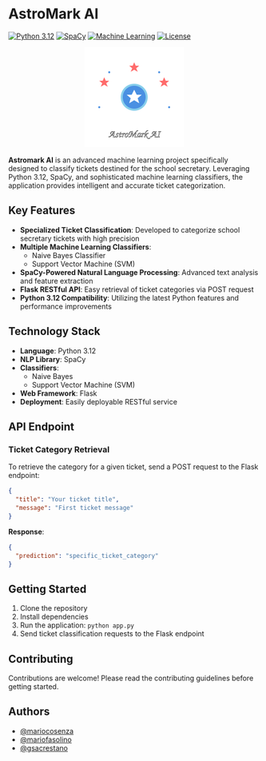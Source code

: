 # AstroMark AI
[![Python 3.12](https://img.shields.io/badge/python-3.12-blue.svg)](https://www.python.org/downloads/release/python-3120/)
[![SpaCy](https://img.shields.io/badge/nlp-SpaCy-green.svg)](https://spacy.io/)
[![Machine Learning](https://img.shields.io/badge/ml-Naive%20Bayes%20%26%20SVM-orange.svg)](https://scikit-learn.org/)
[![License](https://img.shields.io/github/license/mariocosenza/astromark-ai.svg)](https://github.com/mariocosenza/astromark-ai/blob/main/LICENSE)

<div align="center">
  <img src="static/logo.svg" alt="AstroMark Logo" width="200" height="200">
</div>

**Astromark AI** is an advanced machine learning project specifically designed to classify tickets destined for the school secretary. Leveraging Python 3.12, SpaCy, and sophisticated machine learning classifiers, the application provides intelligent and accurate ticket categorization.

## Key Features

- **Specialized Ticket Classification**: Developed to categorize school secretary tickets with high precision
- **Multiple Machine Learning Classifiers**: 
  - Naive Bayes Classifier
  - Support Vector Machine (SVM)
- **SpaCy-Powered Natural Language Processing**: Advanced text analysis and feature extraction
- **Flask RESTful API**: Easy retrieval of ticket categories via POST request
- **Python 3.12 Compatibility**: Utilizing the latest Python features and performance improvements

## Technology Stack

- **Language**: Python 3.12
- **NLP Library**: SpaCy
- **Classifiers**: 
  - Naive Bayes
  - Support Vector Machine (SVM)
- **Web Framework**: Flask
- **Deployment**: Easily deployable RESTful service

## API Endpoint

### Ticket Category Retrieval

To retrieve the category for a given ticket, send a POST request to the Flask endpoint:

```json
{
  "title": "Your ticket title",
  "message": "First ticket message"
}
```

**Response**:
```json
{
  "prediction": "specific_ticket_category"
}
```

## Getting Started

1. Clone the repository
2. Install dependencies
3. Run the application: `python app.py`
4. Send ticket classification requests to the Flask endpoint

## Contributing

Contributions are welcome! Please read the contributing guidelines before getting started.

## Authors

- [@mariocosenza](https://github.com/mariocosenza)
- [@mariofasolino](https://github.com/MarioFas)
- [@gsacrestano](https://github.com/gsacrestano)

